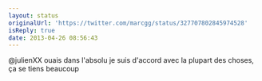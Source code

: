 ```yaml
---
layout: status
originalUrl: 'https://twitter.com/marcgg/status/327707802845974528'
isReply: true
date: 2013-04-26 08:56:43
---
```


@julienXX ouais dans l'absolu je suis d'accord avec la plupart des choses, ça se tiens beaucoup
